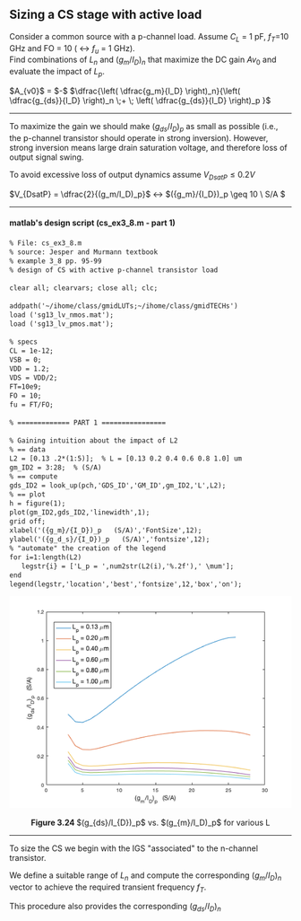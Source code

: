 ## Sizing a CS stage with active load

Consider a common source with a p-channel load. Assume $C_{L}$ = 1 pF, $f_{T}$=10 GHz and FO = 10 ( $\leftrightarrow$ $f_u$ = 1 GHz). <br>
Find combinations of $L_n$ and $(g_{m}/I_{D})_{n}$ that maximize the DC gain $Av_0$ and evaluate the impact of $L_p$.

<p align="lect">
$A_{v0}$ = $-$ $\dfrac{\left( \dfrac{g_m}{I_D} \right)_n}{\left( \dfrac{g_{ds}}{I_D} \right)_n \;+ \; \left( \dfrac{g_{ds}}{I_D} \right)_p }$
</p>

---

To maximize the gain we should make $(g_{ds}/I_D)_p$ as small as possible (i.e., the p-channel transistor should operate in strong inversion).
However, strong inversion means large drain saturation voltage, and therefore loss of output signal swing.

To avoid excessive loss of output dynamics assume $V_{DsatP} \leq 0.2 V$  

$V_{DsatP} = \dfrac{2}{(g_m/I_D)_p}$ $\leftrightarrow$  $({g_m}/{I_D})_p \geq 10 \ S/A $

---

#### matlab's design script (cs_ex3_8.m - part 1)
```
% File: cs_ex3_8.m
% source: Jesper and Murmann textbook
% example 3_8 pp. 95-99
% design of CS with active p-channel transistor load

clear all; clearvars; close all; clc;

addpath('~/ihome/class/gmidLUTs;~/ihome/class/gmidTECHs')
load ('sg13_lv_nmos.mat');
load ('sg13_lv_pmos.mat');

% specs
CL = 1e-12;
VSB = 0;
VDD = 1.2;
VDS = VDD/2;
FT=10e9;
FO = 10;
fu = FT/FO;

% ============= PART 1 ================

% Gaining intuition about the impact of L2
% == data
L2 = [0.13 .2*(1:5)];  % L = [0.13 0.2 0.4 0.6 0.8 1.0] um 
gm_ID2 = 3:28;  % (S/A)
% == compute
gds_ID2 = look_up(pch,'GDS_ID','GM_ID',gm_ID2,'L',L2);
% == plot
h = figure(1);
plot(gm_ID2,gds_ID2,'linewidth',1); 
grid off;
xlabel('({g_m}/{I_D})_p   (S/A)','FontSize',12);
ylabel('({g_d_s}/{I_D})_p   (S/A)','fontsize',12);
% "automate" the creation of the legend
for i=1:length(L2)
   legstr{i} = ['L_p = ',num2str(L2(i),'%.2f'),' \mum'];
end
legend(legstr,'location','best','fontsize',12,'box','on');
```

<p align="center">
   <img src="./img/CS_ex3_8_a.png" width="600" >
</p>
<p align="center">
<b>Figure 3.24 </b> $(g_{ds}/I_{D})_p$ vs. $(g_{m}/I_D)_p$ for various L <br>

---

To size the CS we begin with the IGS "associated" to the n-channel transistor.

We define a suitable range of $L_{n}$ and compute the corresponding $(g_m/I_D)_n$ vector to achieve the required transient frequency $f_T$. 

This procedure also provides the corresponding $(g_{ds}/I_D)_n$ 
